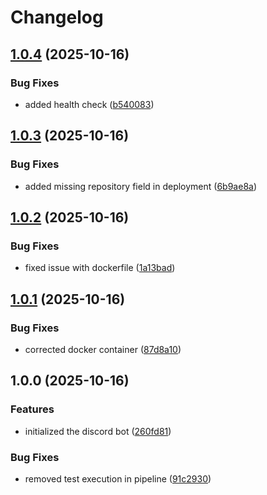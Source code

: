 # Changelog

## [1.0.4](https://github.com/flowcore-io/usable-discord-bot/compare/v1.0.3...v1.0.4) (2025-10-16)


### Bug Fixes

* added health check ([b540083](https://github.com/flowcore-io/usable-discord-bot/commit/b5400835b91a42909e46be6ab982044ab51f3270))

## [1.0.3](https://github.com/flowcore-io/usable-discord-bot/compare/v1.0.2...v1.0.3) (2025-10-16)


### Bug Fixes

* added missing repository field in deployment ([6b9ae8a](https://github.com/flowcore-io/usable-discord-bot/commit/6b9ae8a4cd5f95cbc67e96d2b6f1839f6f5c1cb4))

## [1.0.2](https://github.com/flowcore-io/usable-discord-bot/compare/v1.0.1...v1.0.2) (2025-10-16)


### Bug Fixes

* fixed issue with dockerfile ([1a13bad](https://github.com/flowcore-io/usable-discord-bot/commit/1a13bad67bf665982d1c6f245546d465671d3097))

## [1.0.1](https://github.com/flowcore-io/usable-discord-bot/compare/v1.0.0...v1.0.1) (2025-10-16)


### Bug Fixes

* corrected docker container ([87d8a10](https://github.com/flowcore-io/usable-discord-bot/commit/87d8a10f76ae8b9ab04fb500b43d0a84f55bff28))

## 1.0.0 (2025-10-16)


### Features

* initialized the discord bot ([260fd81](https://github.com/flowcore-io/usable-discord-bot/commit/260fd813c0e64d805596af1f087dff9abf7ebc22))


### Bug Fixes

* removed test execution in pipeline ([91c2930](https://github.com/flowcore-io/usable-discord-bot/commit/91c293041303156bb2d3390f33aa5a709117b3d4))
